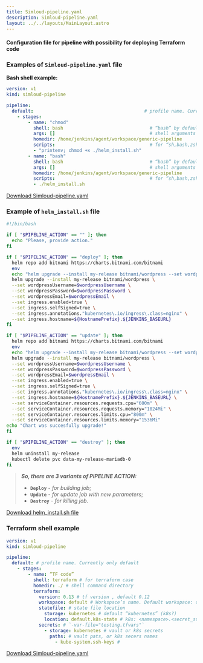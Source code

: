 ```yaml
---
title: Simloud-pipeline.yaml
description: Simloud-pipeline.yaml
layout: ../../layouts/MainLayout.astro
---
```


#### Configuration file for pipeline with possibility for deploying Terraform code

### Examples of `Simloud-pipeline.yaml` file 


**Bash shell example:**

```yaml
version: v1
kind: simloud-pipeline

pipeline:
  default:                                         # profile name. Currently only default
    - stages:
        - name: "chmod"
          shell: bash                                # “bash” by default ( optional )
          args: []                                   # shell arguments ( optional )
          homedir: /home/jenkins/agent/workspace/generic-pipeline                                # shell command default folder ( optional )
          scripts:                                   # for “sh,bash,zsh” shells only
          - "printenv; chmod +x ./helm_install.sh"    
        - name: "bash"
          shell: bash                                # “bash” by default ( optional )
          args: []                                   # shell arguments ( optional )
          homedir: /home/jenkins/agent/workspace/generic-pipeline                                # shell command default folder ( optional )
          scripts:                                   # for “sh,bash,zsh” shells only
          - ./helm_install.sh

```
[Download Simloud-pipeline.yaml](/files/Simloud-pipeline.yaml)

### Example of `helm_install.sh` file 

```sh                                                                   helm_install.sh
#!/bin/bash

if [ "$PIPELINE_ACTION" == "" ]; then
  echo "Please, provide action."
fi

if [ "$PIPELINE_ACTION" == "deploy" ]; then
  helm repo add bitnami https://charts.bitnami.com/bitnami
  env
  echo "helm upgrade --install my-release bitnami/wordpress --set wordpressUsername=$wordpressUsername --set wordpressPassword=$wordpressPassword --set wordpressEmail=$wordpressEmail --set ingress.enabled=true --set ingress.annotations.\"kubernetes\.io/ingress\.class=nginx\" --set ingress.hostname=${HostnamePrefix}.${JENKINS_BASEURL}"
  helm upgrade --install my-release bitnami/wordpress \
  --set wordpressUsername=$wordpressUsername \
  --set wordpressPassword=$wordpressPassword \
  --set wordpressEmail=$wordpressEmail \
  --set ingress.enabled=true \
  --set ingress.selfSigned=true \
  --set ingress.annotations."kubernetes\.io/ingress\.class=nginx" \
  --set ingress.hostname=${HostnamePrefix}.${JENKINS_BASEURL}
fi

if [ "$PIPELINE_ACTION" == "update" ]; then
  helm repo add bitnami https://charts.bitnami.com/bitnami
  env
  echo "helm upgrade --install my-release bitnami/wordpress --set wordpressUsername=$wordpressUsername --set wordpressPassword=$wordpressPassword --set wordpressEmail=$wordpressEmail --set serviceContainer.resources.requests.cpu=\"400m\" --set serviceContainer.resources.requests.memory=\"1024Mi\" --set serviceContainer.resources.limits.cpu=\"600m\" --set serviceContainer.resources.limits.memory=\"1536Mi\""
  helm upgrade --install my-release bitnami/wordpress \
  --set wordpressUsername=$wordpressUsername \
  --set wordpressPassword=$wordpressPassword \
  --set wordpressEmail=$wordpressEmail \
  --set ingress.enabled=true \
  --set ingress.selfSigned=true \
  --set ingress.annotations."kubernetes\.io/ingress\.class=nginx" \
  --set ingress.hostname=${HostnamePrefix}.${JENKINS_BASEURL} \
  --set serviceContainer.resources.requests.cpu="600m" \
  --set serviceContainer.resources.requests.memory="1024Mi" \
  --set serviceContainer.resources.limits.cpu="800m" \
  --set serviceContainer.resources.limits.memory="1536Mi"
echo "Chart was succesfully upgrade!"
fi

if [ "$PIPELINE_ACTION" == "destroy" ]; then
  env
  helm uninstall my-release
  kubectl delete pvc data-my-release-mariadb-0
fi

```
> **_So, there are 3 variants of PIPELINE ACTION:_** 
> - **`Deploy`** - _for building job_;
> - **`Update`** - _for update job with new parameters_;
> - **`Destroy`** - _for killing job_.
 

[Download helm_install.sh file](/files/helm_install.sh)


### **Terraform shell example**

```yaml
version: v1
kind: simloud-pipeline

pipeline:
  default: # profile name. Currently only default
    - stages:
        - name: “TF code”
          shell: terraform # for terraform case
          homedir: ./ # shell command directory
          terraform:
            version: 0.13 # tf version , default 0.12
            workspace: default # Workspace’s name. Default workspace: default
            statefile: # state file location
              storage: kubernetes # default “kubernetes” (k8s?)
              location: default.k8s-state # k8s: <namespace>.<secret_suffix>
            secrets: # `-var-file="testing.tfvars"`
              - storage: kubernetes # vault or k8s secrets
                paths: # vault pats, or k8s secers names
                  - kube-system.ssh-keys #
```
[Download Simloud-pipeline.yaml](/files/Simloud-pipeline1.yaml)